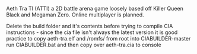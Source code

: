 Aeth Tra TI (ATTI)
a 2D battle arena game loosely based off Killer Queen Black and Megaman Zero. Online multiplayer is planned.

Delete the build folder and it's contents before trying to compile
CIA instructions -
since the cia file isn't always the latest version it is good practice to copy aeth-tra.elf and /romfs/ from root into CIABUILDER-master
run CIABUILDER.bat and then copy over aeth-tra.cia to console